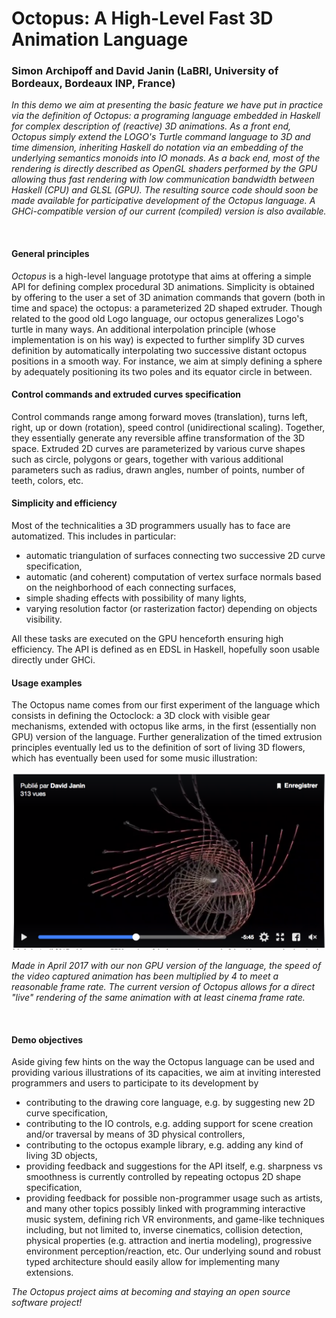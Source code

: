 
# Octopus: A High-Level Fast 3D Animation Language

### Simon Archipoff and David Janin (LaBRI, University of Bordeaux, Bordeaux INP, France)

_In this demo we aim at presenting the basic feature we have put in practice via the definition of Octopus: a programing language embedded in Haskell for complex description of (reactive) 3D animations. As a front end, Octopus simply extend the LOGO's Turtle command language to 3D and time dimension, inheriting Haskell do notation via an embedding of the underlying semantics monoids into IO monads. As a back end, most of the rendering is directly described as OpenGL shaders performed by the GPU allowing thus fast rendering with low communication bandwidth between Haskell (CPU) and GLSL (GPU). The resulting source code should soon be made available for participative development of the Octopus language. A GHCi-compatible version of our current (compiled) version is also available._

<br>

#### General principles

_Octopus_ is a high-level language prototype that aims at offering a simple API for defining complex procedural 3D animations. 
Simplicity is obtained by offering to the user a set of 3D animation commands that govern (both in time and space) the octopus: a parameterized 2D shaped extruder.
Though related to the good old Logo language, our octopus generalizes Logo's turtle in many ways. An additional interpolation principle (whose implementation is on his way) is expected to further simplify 3D curves definition by automatically interpolating two successive distant octopus positions in a smooth way. For instance, we aim at simply defining a sphere by adequately positioning its two poles and its equator circle in between.

#### Control commands and extruded curves specification

Control commands range among forward moves (translation), turns left, right, up or down (rotation), speed control (unidirectional scaling). Together, they essentially generate any reversible affine transformation of the 3D space. Extruded 2D curves are parameterized by various curve shapes such as circle, polygons or gears, together with various additional parameters such as radius, drawn angles, number of points, number of teeth, colors, etc.

#### Simplicity and efficiency

Most of the technicalities a 3D programmers usually has to face are automatized. 
This includes in particular:

- automatic triangulation of surfaces connecting two successive 2D curve specification,
- automatic (and coherent) computation of vertex surface normals based on the
neighborhood of each connecting surfaces,
- simple shading effects with possibility of many lights,
- varying resolution factor (or rasterization factor) depending on objects visibility.

All these tasks are executed on the GPU henceforth ensuring high efficiency. The API is defined as en EDSL in Haskell, hopefully soon usable directly under GHCi.

#### Usage examples

The Octopus name comes from our first experiment of the language which consists in defining the Octoclock: a 3D clock with visible gear mechanisms, extended with octopus like arms, in the first (essentially non GPU) version of the language. Further generalization of the timed extrusion principles eventually led us to the definition of sort of living 3D flowers, which has eventually been used for some music illustration:


<center>
	<a href="https://www.facebook.com/plugins/video.php?href=https://www.facebook.com/10000906 0684332/videos/1749884218656917/&show_text=1&width=500">
	<img src="/2017/octopus_rsrc/octopus-demo.png" alt="octopus demo" width="600">
	</a>
</center>


_Made in April 2017 with our non GPU version of the language, the speed of the video captured animation has been multiplied by 4 to meet a reasonable frame rate. The current version of Octopus allows for a direct "live" rendering of the same animation with at least cinema frame rate._

<br/>

#### Demo objectives

Aside giving few hints on the way the Octopus language can be used and providing various illustrations of its capacities, we aim at inviting interested programmers and users to participate to its development by

- contributing to the drawing core language, e.g. by suggesting new 2D curve specification,
- contributing to the IO controls, e.g. adding support for scene creation and/or traversal by means of 3D physical controllers,
- contributing to the octopus example library, e.g. adding any kind of living 3D objects,
- providing feedback and suggestions for the API itself, e.g. sharpness vs smoothness is
currently controlled by repeating octopus 2D shape specification,
- providing feedback for possible non-programmer usage such as artists,
and many other topics possibly linked with programming interactive music system, defining rich VR environments, and game-like techniques including, but not limited to, inverse cinematics, collision detection, physical properties (e.g. attraction and inertia modeling), progressive environment perception/reaction, etc. Our underlying sound and robust typed architecture should easily allow for implementing many extensions.

_The Octopus project aims at becoming and staying an open source software project!_